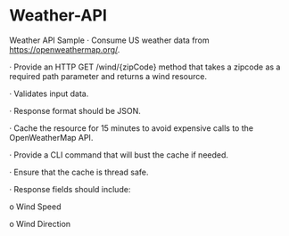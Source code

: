 # Weather-API
Weather API Sample
·         Consume US weather data from https://openweathermap.org/.

·         Provide an HTTP GET /wind/{zipCode} method that takes a zipcode as a required path parameter and returns a wind resource.

·         Validates input data.

·         Response format should be JSON.

·         Cache the resource for 15 minutes to avoid expensive calls to the OpenWeatherMap API.

·         Provide a CLI command that will bust the cache if needed.

·         Ensure that the cache is thread safe.

·         Response fields should include:

o    Wind Speed

o    Wind Direction
